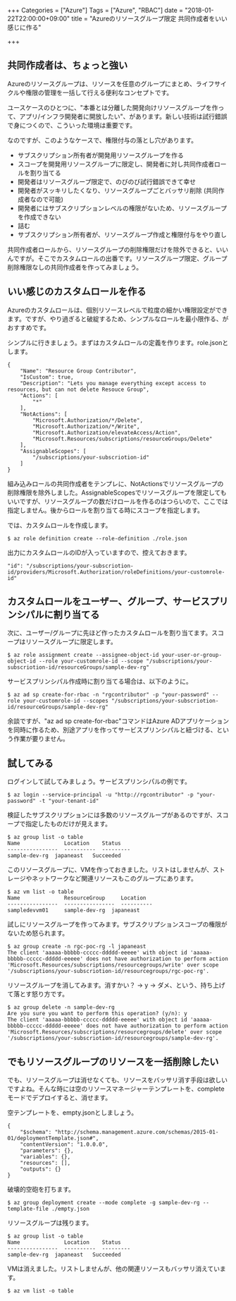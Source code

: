 +++
Categories = ["Azure"]
Tags = ["Azure", "RBAC"]
date = "2018-01-22T22:00:00+09:00"
title = "Azureのリソースグループ限定 共同作成者をいい感じに作る"

+++

## 共同作成者は、ちょっと強い
Azureのリソースグループは、リソースを任意のグループにまとめ、ライフサイクルや権限の管理を一括して行える便利なコンセプトです。

ユースケースのひとつに、"本番とは分離した開発向けリソースグループを作って、アプリ/インフラ開発者に開放したい"、があります。新しい技術は試行錯誤で身につくので、こういった環境は重要です。

なのですが、このようなケースで、権限付与の落とし穴があります。

* サブスクリプション所有者が開発用リソースグループを作る
* スコープを開発用リソースグループに限定し、開発者に対し共同作成者ロールを割り当てる
* 開発者はリソースグループ限定で、のびのび試行錯誤できて幸せ
* 開発者がスッキリしたくなり、リソースグループごとバッサリ削除 (共同作成者なので可能)
* 開発者にはサブスクリプションレベルの権限がないため、リソースグループを作成できない
* 詰む
* サブスクリプション所有者が、リソースグループ作成と権限付与をやり直し

共同作成者ロールから、リソースグループの削除権限だけを除外できると、いいんですが。そこでカスタムロールの出番です。リソースグループ限定、グループ削除権限なしの共同作成者を作ってみましょう。

## いい感じのカスタムロールを作る
Azureのカスタムロールは、個別リソースレベルで粒度の細かい権限設定ができます。ですが、やり過ぎると破綻するため、シンプルなロールを最小限作る、がおすすめです。

シンプルに行きましょう。まずはカスタムロールの定義を作ります。role.jsonとします。

```
{
    "Name": "Resource Group Contributor",
    "IsCustom": true,
    "Description": "Lets you manage everything except access to resources, but can not delete Resouce Group",
    "Actions": [
        "*"
    ],
    "NotActions": [
        "Microsoft.Authorization/*/Delete",
        "Microsoft.Authorization/*/Write",
        "Microsoft.Authorization/elevateAccess/Action",
        "Microsoft.Resources/subscriptions/resourceGroups/Delete"
    ],
    "AssignableScopes": [
        "/subscriptions/your-subscriotion-id"
    ]
}
```

組み込みロールの共同作成者をテンプレに、NotActionsでリソースグループの削除権限を除外しました。AssignableScopesでリソースグループを限定してもいいですが、リソースグループの数だけロールを作るのはつらいので、ここでは指定しません。後からロールを割り当てる時にスコープを指定します。

では、カスタムロールを作成します。

```
$ az role definition create --role-definition ./role.json
```

出力にカスタムロールのIDが入っていますので、控えておきます。

```
"id": "/subscriptions/your-subscriotion-id/providers/Microsoft.Authorization/roleDefinitions/your-customrole-id"
```

## カスタムロールをユーザー、グループ、サービスプリンシパルに割り当てる
次に、ユーザー/グループに先ほど作ったカスタムロールを割り当てます。スコープはリソースグループに限定します。

```
$ az role assignment create --assignee-object-id your-user-or-group-object-id --role your-customrole-id --scope "/subscriptions/your-subscriotion-id/resourceGroups/sample-dev-rg"
```

サービスプリンシパル作成時に割り当てる場合は、以下のように。

```
$ az ad sp create-for-rbac -n "rgcontributor" -p "your-password" --role your-customrole-id --scopes "/subscriptions/your-subscriotion-id/resourceGroups/sample-dev-rg"
```

余談ですが、"az ad sp create-for-rbac"コマンドはAzure ADアプリケーションを同時に作るため、別途アプリを作ってサービスプリンシパルと紐づける、という作業が要りません。

## 試してみる
ログインして試してみましょう。サービスプリンシパルの例です。

```
$ az login --service-principal -u "http://rgcontributor" -p "your-password" -t "your-tenant-id"
```

検証したサブスクリプションには多数のリソースグループがあるのですが、スコープで指定したものだけが見えます。

```
$ az group list -o table
Name              Location    Status
----------------  ----------  ---------
sample-dev-rg  japaneast   Succeeded
```

このリソースグループに、VMを作っておきました。リストはしませんが、ストレージやネットワークなど関連リソースもこのグループにあります。

```
$ az vm list -o table
Name              ResourceGroup     Location
----------------  ----------------  ----------
sampledevvm01     sample-dev-rg  japaneast
```

試しにリソースグループを作ってみます。サブスクリプションスコープの権限がないため怒られます。

```
$ az group create -n rgc-poc-rg -l japaneast
The client 'aaaaa-bbbbb-ccccc-ddddd-eeeee' with object id 'aaaaa-bbbbb-ccccc-ddddd-eeeee' does not have authorization to perform action 'Microsoft.Resources/subscriptions/resourcegroups/write' over scope '/subscriptions/your-subscriotion-id/resourcegroups/rgc-poc-rg'.
```

リソースグループを消してみます。消すかい？ -> y -> ダメ、という、持ち上げて落とす怒り方です。

```
$ az group delete -n sample-dev-rg
Are you sure you want to perform this operation? (y/n): y
The client 'aaaaa-bbbbb-ccccc-ddddd-eeeee' with object id 'aaaaa-bbbbb-ccccc-ddddd-eeeee' does not have authorization to perform action 'Microsoft.Resources/subscriptions/resourcegroups/delete' over scope '/subscriptions/your-subscriotion-id/resourcegroups/sample-dev-rg'.
```

## でもリソースグループのリソースを一括削除したい
でも、リソースグループは消せなくても、リソースをバッサリ消す手段は欲しいですよね。そんな時には空のリソースマネージャーテンプレートを、completeモードでデプロイすると、消せます。

空テンプレートを、empty.jsonとしましょう。

```
{
    "$schema": "http://schema.management.azure.com/schemas/2015-01-01/deploymentTemplate.json#",
    "contentVersion": "1.0.0.0",
    "parameters": {},
    "variables": {},
    "resources": [],
    "outputs": {}
}
```

破壊的空砲を打ちます。

```
$ az group deployment create --mode complete -g sample-dev-rg --template-file ./empty.json
```

リソースグループは残ります。

```
$ az group list -o table
Name              Location    Status
----------------  ----------  ---------
sample-dev-rg  japaneast   Succeeded
```

VMは消えました。リストしませんが、他の関連リソースもバッサリ消えています。

```
$ az vm list -o table

```